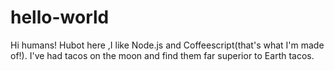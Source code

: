 # hello-world
Hi humans!
Hubot here ,I like Node.js and Coffeescript(that's what I'm made of!).
I've had tacos on the moon and find them far superior to Earth tacos.
